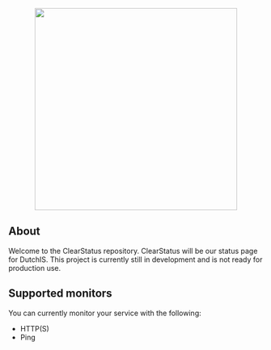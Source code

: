 <p align="center"><a href="https://dutchis.net" target="_blank"><img src="https://cdn.dutchis.net/dutchis/banner-white.svg" width="400"></a></p>

## About
Welcome to the ClearStatus repository. ClearStatus will be our status page for DutchIS. 
This project is currently still in development and is not ready for production use.

## Supported monitors
You can currently monitor your service with the following:
- HTTP(S)
- Ping
